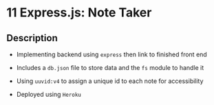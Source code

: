 # 11 Express.js: Note Taker

## Description 

* Implementing backend using `express` then link to finished front end 

* Includes a `db.json` file to store data and the `fs` module to handle it

* Using `uuvid:v4` to assign a unique id to each note for accessibility 

* Deployed using `Heroku`